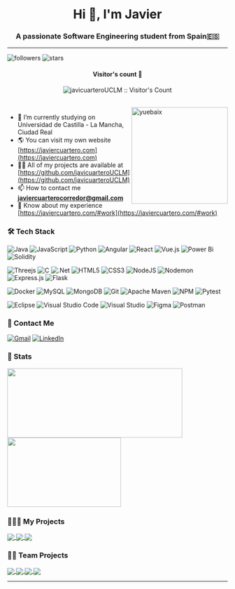 <h1 align="center">Hi 👋, I'm Javier</h1>
<h3 align="center">A passionate Software Engineering student from Spain🇪🇸</h3>

---

![followers](https://img.shields.io/github/followers/javicuarteroUCLM?style=social)
![stars](https://img.shields.io/github/stars/javicuarteroUCLM?style=social)

<h4 align="center">Visitor's count 👀</h4>
<p align="center"><img src="https://profile-counter.glitch.me/{javicuarteroUCLM}/count.svg" alt="javicuarteroUCLM :: Visitor's Count" /></p>
<br/>
<img align="right" height="220px" src="https://blog.yuebaix.com/logo/imyuebaix.gif" alt="yuebaix" />

- 🔭 I’m currently studying on Universidad de Castilla - La Mancha, Ciudad Real
- 🌎 You can visit my own website [https://javiercuartero.com](https://javiercuartero.com)
- 👨‍💻 All of my projects are available at [https://github.com/javicuarteroUCLM](https://github.com/javicuarteroUCLM)
- 📫 How to contact me **javiercuarterocorredor@gmail.com**
- 📄 Know about my experience [https://javiercuartero.com/#work](https://javiercuartero.com/#work)

### 🛠 Tech Stack

![Java](https://img.shields.io/badge/java-%23ED8B00.svg?style=for-the-badge&logo=openjdk&logoColor=white)
![JavaScript](https://img.shields.io/badge/javascript-%23323330.svg?style=for-the-badge&logo=javascript&logoColor=%23F7DF1E)
![Python](https://img.shields.io/badge/python-3670A0?style=for-the-badge&logo=python&logoColor=ffdd54)
![Angular](https://img.shields.io/badge/angular-%23DD0031.svg?style=for-the-badge&logo=angular&logoColor=white)
![React](https://img.shields.io/badge/react-%2320232a.svg?style=for-the-badge&logo=react&logoColor=%2361DAFB)
![Vue.js](https://img.shields.io/badge/vuejs-%2335495e.svg?style=for-the-badge&logo=vuedotjs&logoColor=%234FC08D)
![Power Bi](https://img.shields.io/badge/power_bi-F2C811?style=for-the-badge&logo=powerbi&logoColor=black)
![Solidity](https://img.shields.io/badge/Solidity-%23363636.svg?style=for-the-badge&logo=solidity&logoColor=white)

![Threejs](https://img.shields.io/badge/threejs-black?style=for-the-badge&logo=three.js&logoColor=white)
![C](https://img.shields.io/badge/c-%2300599C.svg?style=for-the-badge&logo=c&logoColor=white)
![.Net](https://img.shields.io/badge/.NET-5C2D91?style=for-the-badge&logo=.net&logoColor=white)
![HTML5](https://img.shields.io/badge/html5-%23E34F26.svg?style=for-the-badge&logo=html5&logoColor=white)
![CSS3](https://img.shields.io/badge/css3-%231572B6.svg?style=for-the-badge&logo=css3&logoColor=white)
![NodeJS](https://img.shields.io/badge/node.js-6DA55F?style=for-the-badge&logo=node.js&logoColor=white)
![Nodemon](https://img.shields.io/badge/NODEMON-%23323330.svg?style=for-the-badge&logo=nodemon&logoColor=%BBDEAD)
![Express.js](https://img.shields.io/badge/express.js-%23404d59.svg?style=for-the-badge&logo=express&logoColor=%2361DAFB)
![Flask](https://img.shields.io/badge/flask-%23000.svg?style=for-the-badge&logo=flask&logoColor=white)



![Docker](https://img.shields.io/badge/docker-%230db7ed.svg?style=for-the-badge&logo=docker&logoColor=white)
![MySQL](https://img.shields.io/badge/mysql-4479A1.svg?style=for-the-badge&logo=mysql&logoColor=white)
![MongoDB](https://img.shields.io/badge/MongoDB-%234ea94b.svg?style=for-the-badge&logo=mongodb&logoColor=white)
![Git](https://img.shields.io/badge/git-%23F05033.svg?style=for-the-badge&logo=git&logoColor=white)
![Apache Maven](https://img.shields.io/badge/Apache%20Maven-C71A36?style=for-the-badge&logo=Apache%20Maven&logoColor=white)
![NPM](https://img.shields.io/badge/NPM-%23CB3837.svg?style=for-the-badge&logo=npm&logoColor=white)
![Pytest](https://img.shields.io/badge/pytest-%23ffffff.svg?style=for-the-badge&logo=pytest&logoColor=2f9fe3)


![Eclipse](https://img.shields.io/badge/Eclipse-FE7A16.svg?style=for-the-badge&logo=Eclipse&logoColor=white)
![Visual Studio Code](https://img.shields.io/badge/Visual%20Studio%20Code-0078d7.svg?style=for-the-badge&logo=visual-studio-code&logoColor=white)
![Visual Studio](https://img.shields.io/badge/Visual%20Studio-5C2D91.svg?style=for-the-badge&logo=visual-studio&logoColor=white)
![Figma](https://img.shields.io/badge/figma-%23F24E1E.svg?style=for-the-badge&logo=figma&logoColor=white)
![Postman](https://img.shields.io/badge/Postman-FF6C37?style=for-the-badge&logo=postman&logoColor=white)


### 💬 Contact Me

[![Gmail](https://img.shields.io/badge/-javiercuarterocorredor@gmail.com-c14438?style=for-the-badge&logo=Gmail&logoColor=white)](mailto:javiercuarterocorredor@gmail.com)
[![LinkedIn](https://img.shields.io/badge/linkedin-%230077B5.svg?style=for-the-badge&logo=linkedin&logoColor=white)](https://www.linkedin.com/in/javiercuarteroc/)

### 🚦 Stats

<div>
  <span><img align="center" width="400px" height="158px" src="https://github-readme-stats.vercel.app/api?username=javicuarteroUCLM&theme=highcontrast&show_icons=true" /></span>
  <span><img align="center" width="260px" height="158px" src="https://github-readme-stats.vercel.app/api/top-langs/?username=javicuarteroUCLM&theme=highcontrast&layout=compact&langs_count=10" /></span>
</div>

### 🙋🏼‍♂️ My Projects
<div>
  <a href="https://github.com/javicuarteroUCLM/YourPerformance">
    <img align="center" src="https://github-readme-stats.vercel.app/api/pin/?username=javicuarteroUCLM&theme=highcontrast&repo=YourPerformance" />
  </a>
    <a href="https://github.com/javicuarteroUCLM/automMail">
    <img align="center" src="https://github-readme-stats.vercel.app/api/pin/?username=javicuarteroUCLM&theme=highcontrast&repo=autoMail" />
  </a>
  <a href="https://github.com/javicuarteroUCLM/GestorDeTareas">
    <img align="center" src="https://github-readme-stats.vercel.app/api/pin/?username=javicuarteroUCLM&theme=highcontrast&repo=GestorDeTareas" />
  </a>

### 👥👥 Team Projects
  <a href="https://github.com/javicuarteroUCLM/appWebCompra-TSW">
    <img align="center" src="https://github-readme-stats.vercel.app/api/pin/?username=javicuarteroUCLM&theme=highcontrast&repo=appWebCompra-TSW" />
  </a>
  <a href="https://github.com/gonzalodlr/ipokemon">
    <img align="center" src="https://github-readme-stats.vercel.app/api/pin/?username=gonzalodlr&theme=highcontrast&repo=ipokemon" />
  </a>
    <a href="https://github.com/VictorJimenezDIaz/WiseBet">
    <img align="center" src="https://github-readme-stats.vercel.app/api/pin/?username=VictorJimenezDIaz&theme=highcontrast&repo=WiseBet" />
  </a>
  <a href="https://github.com/luisbl03/PracticaLab">
    <img align="center" src="https://github-readme-stats.vercel.app/api/pin/?username=luisbl03&theme=highcontrast&repo=PracticaLab"
</div>

-----
